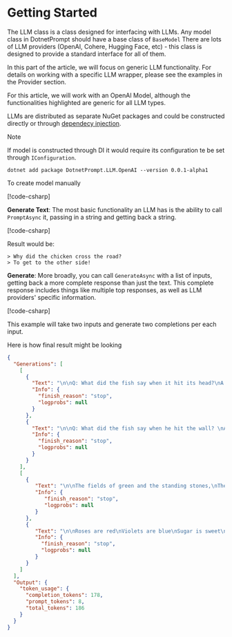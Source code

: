 # Getting Started

The LLM class is a class designed for interfacing with LLMs. Any model class in DotnetPrompt should have a base class of `BaseModel`
There are lots of LLM providers (OpenAI, Cohere, Hugging Face, etc) - this class is designed to provide a standard interface for all of them. 

In this part of the article, we will focus on generic LLM functionality. 
For details on working with a specific LLM wrapper, please see the examples in the Provider section.

For this article, we will work with an OpenAI Model, although the functionalities highlighted are generic for all LLM types.

LLMs are distributed as separate NuGet packages and could be constructed directly or through [dependecy injection](../getting_started.md#dependency-injecton). 

> [!NOTE]
> If model is constructed through DI it would require its configuration te be set through `IConfiguration`.

```text
dotnet add package DotnetPrompt.LLM.OpenAI --version 0.0.1-alpha1
```

To create model manually

[!code-csharp[](../../../DotnetPrompt.Tests.Examples/LLMs/OpenAIModelExamples.cs#CreateOpenAiModel)]

**Generate Text**: The most basic functionality an LLM has is the ability to call `PromptAsync` it, passing in a string and getting back a string.

[!code-csharp[](../../../DotnetPrompt.Tests.Examples/LLMs/OpenAIModelExamples.cs#Example_PromptLLM)]

Result would be:

```text
> Why did the chicken cross the road?
> To get to the other side!
```

**Generate**: More broadly, you can call `GenerateAsync` with a list of inputs, getting back a more complete response than just the text. 
This complete response includes things like multiple top responses, as well as LLM providers' specific information.

[!code-csharp[](../../../DotnetPrompt.Tests.Examples/LLMs/OpenAIModelExamples.cs#Example_GenerateAsync)]

This example will take two inputs and generate two completions per each input. 

Here is how final result might be looking

```json
{
  "Generations": [ 
    [
      {
        "Text": "\n\nQ: What did the fish say when it hit its head?\nA: \"OW!\"",
        "Info": {
          "finish_reason": "stop",
          "logprobs": null
        }
      },
      {
        "Text": "\n\nQ: What did the fish say when he hit the wall? \nA: Dam!",
        "Info": {
          "finish_reason": "stop",
          "logprobs": null
        }
      } 
    ],
    [
      {
         "Text": "\n\nThe fields of green and the standing stones,\nThe cool wind against my skin,\nThe distant harbor and rolling hills,\nA beauty I'm lost in.\n\nThe birds that sing in the silent trees,\nThe whispering of the brook,\nThe heather-clad peaks of the highland hills,\nAn enchantment I took.\n\nThe mists of morning and twilight's hush,\nThe blanket of stars that night,\nThe rustling of leaves and the swirl of snow,\nA world of pure delight.",
         "Info": {
            "finish_reason": "stop",
            "logprobs": null
         }
      },
      {
         "Text": "\n\nRoses are red\nViolets are blue\nSugar is sweet\nAnd so are you!",
         "Info": {
           "finish_reason": "stop",
           "logprobs": null
         }
      }
    ]
  ],
  "Output": {
    "token_usage": {
      "completion_tokens": 178,
      "prompt_tokens": 8,
      "total_tokens": 186
    }
  }
}
```